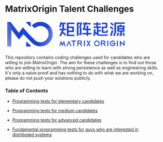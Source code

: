 # MatrixOrigin Talent Challenges



<img src="logo.png" width="400">

This repository contains coding challenges used for candidates who are willing to join MatrixOrigin. The aim for these challenges is to find out those who are willing to learn with strong persistence as well as engineering skills. It's only a naive proof and has nothing to do with what we are working on, please do not push your solutions publicly. 



### Table of Contents

- [Programming tests for elementary candidates](https://github.com/matrixorigin/talent-challenge/tree/master/matrixbase/elementary) 

- [Programming tests for medium candidates](https://github.com/matrixorigin/talent-challenge/tree/master/matrixbase/medium)

- [Programming tests for advanced candidates](https://github.com/matrixorigin/talent-challenge/tree/master/matrixbase/advanced)

- [Fundamental programming tests for guys who are interested in distributed systems](https://github.com/matrixorigin/talent-challenge/tree/master/matrixbase/distributed)

  

